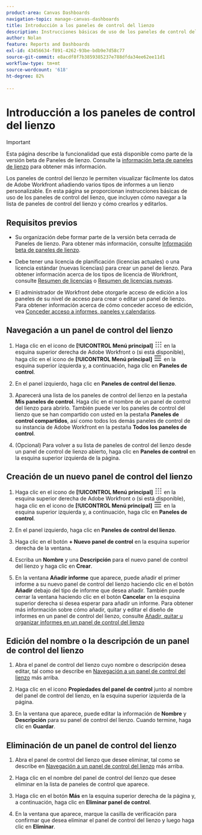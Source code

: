 ```yaml
---
product-area: Canvas Dashboards
navigation-topic: manage-canvas-dashboards
title: Introducción a los paneles de control del lienzo
description: Instrucciones básicas de uso de los paneles de control del lienzo, que incluyen cómo navegar a la lista de paneles de control del lienzo y cómo crearlos y editarlos.
author: Nolan
feature: Reports and Dashboards
exl-id: 43456634-f891-4262-93be-bdb9e7d58c77
source-git-commit: e8acdf8f7b3859385237e788dfda34ee62ee11d1
workflow-type: tm+mt
source-wordcount: '618'
ht-degree: 82%

---
```


# Introducción a los paneles de control del lienzo

>[!IMPORTANT]
>
>Esta página describe la funcionalidad que está disponible como parte de la versión beta de Paneles de lienzo. Consulte la [información beta de paneles de lienzo](/help/quicksilver/product-announcements/betas/canvas-dashboards-beta/canvas-dashboards-beta-information.md) para obtener más información.

Los paneles de control del lienzo le permiten visualizar fácilmente los datos de Adobe Workfront añadiendo varios tipos de informes a un lienzo personalizable. En esta página se proporcionan instrucciones básicas de uso de los paneles de control del lienzo, que incluyen cómo navegar a la lista de paneles de control del lienzo y cómo crearlos y editarlos.

## Requisitos previos

* Su organización debe formar parte de la versión beta cerrada de Paneles de lienzo. Para obtener más información, consulte [Información beta de paneles de lienzo](/help/quicksilver/product-announcements/betas/canvas-dashboards-beta/canvas-dashboards-beta-information.md).

* Debe tener una licencia de planificación (licencias actuales) o una licencia estándar (nuevas licencias) para crear un panel de lienzo. Para obtener información acerca de los tipos de licencia de Workfront, consulte [Resumen de licencias](/help/quicksilver/administration-and-setup/add-users/access-levels-and-object-permissions/wf-licenses.md) o [Resumen de licencias nuevas](/help/quicksilver/administration-and-setup/add-users/how-access-levels-work/licenses-overview.md).

* El administrador de Workfront debe otorgarle acceso de edición a los paneles de su nivel de acceso para crear o editar un panel de lienzo. Para obtener información acerca de cómo conceder acceso de edición, vea [Conceder acceso a informes, paneles y calendarios](/help/quicksilver/administration-and-setup/add-users/configure-and-grant-access/grant-access-reports-dashboards-calendars.md).

## Navegación a un panel de control del lienzo

1. Haga clic en el icono de **[!UICONTROL Menú principal]** ![Menú principal](/help/_includes/assets/main-menu-icon.png) en la esquina superior derecha de Adobe Workfront o (si está disponible), haga clic en el icono de **[!UICONTROL Menú principal]** ![Menú principal](/help/_includes/assets/main-menu-icon-left-nav.png) en la esquina superior izquierda y, a continuación, haga clic en **Paneles de control**.

1. En el panel izquierdo, haga clic en **Paneles de control del lienzo**.

1. Aparecerá una lista de los paneles de control del lienzo en la pestaña **Mis paneles de control**. Haga clic en el nombre de un panel de control del lienzo para abrirlo. También puede ver los paneles de control del lienzo que se han compartido con usted en la pestaña **Paneles de control compartidos**, así como todos los demás paneles de control de su instancia de Adobe Workfront en la pestaña **Todos los paneles de control**.

1. (Opcional) Para volver a su lista de paneles de control del lienzo desde un panel de control de lienzo abierto, haga clic en **Paneles de control** en la esquina superior izquierda de la página.

## Creación de un nuevo panel de control del lienzo

1. Haga clic en el icono de **[!UICONTROL Menú principal]** ![Menú principal](/help/_includes/assets/main-menu-icon.png) en la esquina superior derecha de Adobe Workfront o (si está disponible), haga clic en el icono de **[!UICONTROL Menú principal]** ![Menú principal](/help/_includes/assets/main-menu-icon-left-nav.png) en la esquina superior izquierda y, a continuación, haga clic en **Paneles de control**.

1. En el panel izquierdo, haga clic en **Paneles de control del lienzo**.

1. Haga clic en el botón **+ Nuevo panel de control** en la esquina superior derecha de la ventana.

1. Escriba un **Nombre** y una **Descripción** para el nuevo panel de control del lienzo y haga clic en **Crear**.

1. En la ventana **Añadir informe** que aparece, puede añadir el primer informe a su nuevo panel de control del lienzo haciendo clic en el botón **Añadir** debajo del tipo de informe que desea añadir. También puede cerrar la ventana haciendo clic en el botón **Cancelar** en la esquina superior derecha si desea esperar para añadir un informe. Para obtener más información sobre cómo añadir, quitar y editar el diseño de informes en un panel de control del lienzo, consulte [Añadir, quitar u organizar informes en un panel de control del lienzo](/help/quicksilver/reports-and-dashboards/canvas-dashboards/manage-canvas-dashboards/add-remove-arrange-reports.md)

## Edición del nombre o la descripción de un panel de control del lienzo

1. Abra el panel de control del lienzo cuyo nombre o descripción desea editar, tal como se describe en [Navegación a un panel de control del lienzo](#navigate-to-a-canvas-dashboard) más arriba.

1. Haga clic en el icono **Propiedades del panel de control** junto al nombre del panel de control del lienzo, en la esquina superior izquierda de la página.

1. En la ventana que aparece, puede editar la información de **Nombre** y **Descripción** para su panel de control del lienzo. Cuando termine, haga clic en **Guardar**.

## Eliminación de un panel de control del lienzo

1. Abra el panel de control del lienzo que desee eliminar, tal como se describe en [Navegación a un panel de control del lienzo](#navigate-to-a-canvas-dashboard) más arriba.

1. Haga clic en el nombre del panel de control del lienzo que desee eliminar en la lista de paneles de control que aparece.

1. Haga clic en el botón **Más** en la esquina superior derecha de la página y, a continuación, haga clic en **Eliminar panel de control**.

1. En la ventana que aparece, marque la casilla de verificación para confirmar que desea eliminar el panel de control del lienzo y luego haga clic en **Eliminar**.
